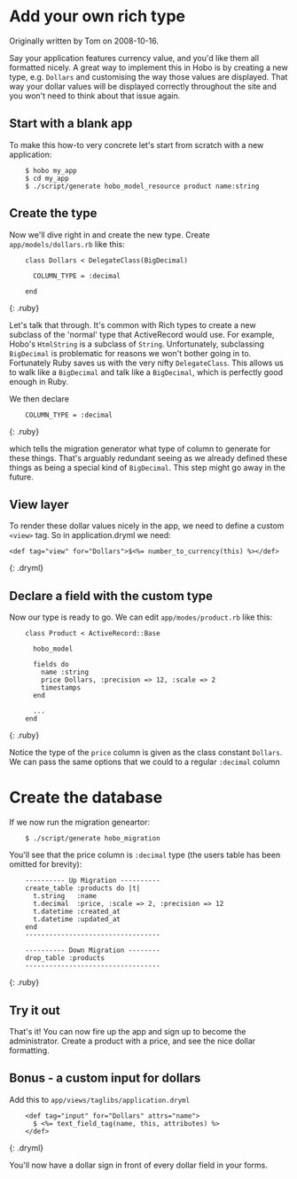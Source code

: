 # Add your own rich type

Originally written by Tom on 2008-10-16.

Say your application features currency value, and you'd like them all formatted nicely. A great way to implement this in Hobo is by creating a new type, e.g. `Dollars` and customising the way those values are displayed. That way your dollar values will be displayed correctly throughout the site and you won't need to think about that issue again.


## Start with a blank app

To make this how-to very concrete let's start from scratch with a new application:

        $ hobo my_app
        $ cd my_app
        $ ./script/generate hobo_model_resource product name:string

## Create the type

Now we'll dive right in and create the new type. Create `app/models/dollars.rb` like this:

        class Dollars < DelegateClass(BigDecimal)

          COLUMN_TYPE = :decimal

        end
{: .ruby}

Let's talk that through. It's common with Rich types to create a new subclass of the 'normal' type that ActiveRecord would use. For example, Hobo's `HtmlString` is a subclass of `String`. Unfortunately, subclassing `BigDecimal` is problematic for reasons we won't bother going in to. Fortunately Ruby saves us with the very nifty `DelegateClass`. This allows us to walk like a `BigDecimal` and talk like a `BigDecimal`, which is perfectly good enough in Ruby.

We then declare 

        COLUMN_TYPE = :decimal
{: .ruby}

which tells the migration generator what type of column to generate for these things. That's arguably redundant seeing as we already defined these things as being a special kind of `BigDecimal`. This step might go away in the future.


## View layer

To render these dollar values nicely in the app, we need to define a custom `<view>` tag. So in application.dryml we need:

    <def tag="view" for="Dollars">$<%= number_to_currency(this) %></def>
{: .dryml}


## Declare a field with the custom type

Now our type is ready to go. We can edit `app/modes/product.rb` like this:

        class Product < ActiveRecord::Base

          hobo_model

          fields do
            name :string
            price Dollars, :precision => 12, :scale => 2
            timestamps
          end
         
          ...
        end
{: .ruby}

Notice the type of the `price` column is given as the class constant `Dollars`. We can pass the same options that we could to a regular `:decimal` column

# Create the database

If we now run the migration geneartor:

        $ ./script/generate hobo_migration

You'll see that the price column is `:decimal` type (the users table has been omitted for brevity):

        ---------- Up Migration ----------
        create_table :products do |t|
          t.string   :name
          t.decimal  :price, :scale => 2, :precision => 12
          t.datetime :created_at
          t.datetime :updated_at
        end
        ----------------------------------

        ---------- Down Migration --------
        drop_table :products
        ----------------------------------
{: .ruby}

## Try it out

That's it! You can now fire up the app and sign up to become the administrator. Create a product with a price, and see the nice dollar formatting.

## Bonus - a custom input for dollars

Add this to `app/views/taglibs/application.dryml`

        <def tag="input" for="Dollars" attrs="name">
          $ <%= text_field_tag(name, this, attributes) %>
        </def>
{: .dryml}

You'll now have a dollar sign in front of every dollar field in your forms.


